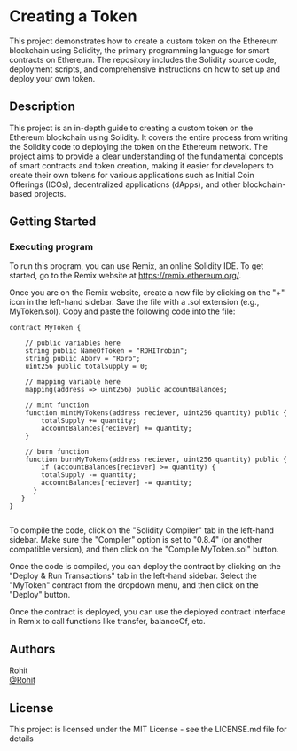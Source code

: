 # Creating a Token

This project demonstrates how to create a custom token on the Ethereum blockchain using Solidity, the primary programming language for smart contracts on Ethereum. The repository includes the Solidity source code, deployment scripts, and comprehensive instructions on how to set up and deploy your own token.
## Description

This project is an in-depth guide to creating a custom token on the Ethereum blockchain using Solidity. It covers the entire process from writing the Solidity code to deploying the token on the Ethereum network. The project aims to provide a clear understanding of the fundamental concepts of smart contracts and token creation, making it easier for developers to create their own tokens for various applications such as Initial Coin Offerings (ICOs), decentralized applications (dApps), and other blockchain-based projects.
## Getting Started

### Executing program

To run this program, you can use Remix, an online Solidity IDE. To get started, go to the Remix website at https://remix.ethereum.org/.

Once you are on the Remix website, create a new file by clicking on the "+" icon in the left-hand sidebar. Save the file with a .sol extension (e.g., MyToken.sol). Copy and paste the following code into the file:

```solidity
contract MyToken {

    // public variables here
    string public NameOfToken = "ROHITrobin";
    string public Abbrv = "Roro";
    uint256 public totalSupply = 0;

    // mapping variable here
    mapping(address => uint256) public accountBalances;

    // mint function
    function mintMyTokens(address reciever, uint256 quantity) public {
        totalSupply += quantity;
        accountBalances[reciever] += quantity;
    }

    // burn function
    function burnMyTokens(address reciever, uint256 quantity) public {
        if (accountBalances[reciever] >= quantity) {
        totalSupply -= quantity;
        accountBalances[reciever] -= quantity;
      }
   }
}


```

To compile the code, click on the "Solidity Compiler" tab in the left-hand sidebar. Make sure the "Compiler" option is set to "0.8.4" (or another compatible version), and then click on the "Compile MyToken.sol" button.

Once the code is compiled, you can deploy the contract by clicking on the "Deploy & Run Transactions" tab in the left-hand sidebar. Select the "MyToken" contract from the dropdown menu, and then click on the "Deploy" button.

Once the contract is deployed, you can use the deployed contract interface in Remix to call functions like transfer, balanceOf, etc.
## Authors

Rohit  
[@Rohit](https://mehtarohit322@gmail.com)


## License

This project is licensed under the MIT License - see the LICENSE.md file for details

